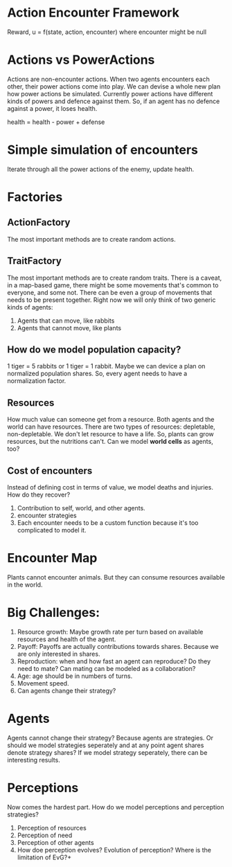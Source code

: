 # Action Encounter Framework

Reward, u  = f(state, action, encounter) where encounter might be null


# Actions vs PowerActions

Actions are non-encounter actions. When two agents encounters each other, their power actions come into play. We can devise a whole new plan how power actions be simulated. Currently power actions have different kinds of powers and defence against them. So, if an agent has no defence against a power, it loses health.

health = health - power + defense

# Simple simulation of encounters

Iterate through all the power actions of the enemy, update health.

# Factories

## ActionFactory

The most important methods are to create random actions.

## TraitFactory

The most important methods are to create random traits. There is a caveat, in a map-based game, there might be some movements that's common to everyone, and some not. There can be even a group of movements that needs to be present together. Right now we will only think of two generic kinds of agents:

1. Agents that can move, like rabbits
2. Agents that cannot move, like plants


## How do we model population capacity?

1 tiger = 5 rabbits or 1 tiger = 1 rabbit. Maybe we can device a plan on normalized population shares. So, every agent needs to have a normalization factor.

## Resources

How much value can someone get from a resource.
Both agents and the world can have resources. There are two types of resources: depletable, non-depletable. We don't let resource to have a life. So, plants can grow resources, but the nutritions can't. Can we model **world cells** as agents, too?

## Cost of encounters

Instead of defining cost in terms of value, we model deaths and injuries. How do they recover? 

1. Contribution to self, world, and other agents.
2. encounter strategies
3. Each encounter needs to be a custom function because it's too complicated to model it.


# Encounter Map
Plants cannot encounter animals. But they can consume resources available in the world. 

# Big Challenges:

1. Resource growth: Maybe growth rate per turn based on available resources and health of the agent. 
2. Payoff: Payoffs are actually contributions towards shares. Because we are only interested in shares.
3. Reproduction: when and how fast an agent can reproduce? Do they need to mate? Can mating can be modeled as a collaboration?
4. Age: age should be in numbers of turns. 
5. Movement speed.
6. Can agents change their strategy?


# Agents
Agents cannot change their strategy? Because agents are strategies. Or should we model strategies seperately and at any point agent shares denote strategy shares? If we model strategy seperately, there can be interesting results.

# Perceptions
Now comes the hardest part. How do we model perceptions and perception strategies?

1. Perception of resources
2. Perception of need
3. Perception of other agents
4. How doe perception evolves? Evolution of perception? Where is the limitation of EvG?+

